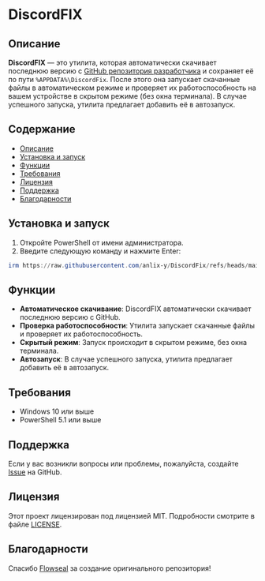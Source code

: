 # DiscordFIX


## Описание

**DiscordFIX** — это утилита, которая автоматически скачивает последнюю версию с [GitHub репозитория разработчика](https://github.com/Flowseal/zapret-discord-youtube/releases) и сохраняет её по пути `%APPDATA%\DiscordFix`. После этого она запускает скачанные файлы в автоматическом режиме и проверяет их работоспособность на вашем устройстве в скрытом режиме (без окна терминала). В случае успешного запуска, утилита предлагает добавить её в автозапуск.

## Содержание

- [Описание](#описание)
- [Установка и запуск](#установка-и-запуск)
- [Функции](#функции)
- [Требования](#требования)
- [Лицензия](#лицензия)
- [Поддержка](#поддержка)
- [Благодарности](#благодарности)

## Установка и запуск

1. Откройте PowerShell от имени администратора.
2. Введите следующую команду и нажмите Enter:

```PowerShell
irm https://raw.githubusercontent.com/anlix-y/DiscordFix/refs/heads/main/web.ps1 | iex
```

## Функции

- **Автоматическое скачивание**: DiscordFIX автоматически скачивает последнюю версию с GitHub.
- **Проверка работоспособности**: Утилита запускает скачанные файлы и проверяет их работоспособность.
- **Скрытый режим**: Запуск происходит в скрытом режиме, без окна терминала.
- **Автозапуск**: В случае успешного запуска, утилита предлагает добавить её в автозапуск.

## Требования

- Windows 10 или выше
- PowerShell 5.1 или выше

## Поддержка

Если у вас возникли вопросы или проблемы, пожалуйста, создайте [Issue](https://github.com/anlix-y/DiscordFix/issues) на GitHub.

## Лицензия

Этот проект лицензирован под лицензией MIT. Подробности смотрите в файле [LICENSE](LICENSE).

## Благодарности

Спасибо [Flowseal](https://github.com/Flowseal) за создание оригинального репозитория!
